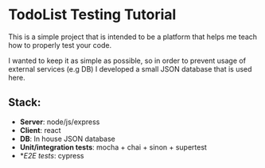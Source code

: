 # TodoList Testing Tutorial

This is a simple project that is intended to be a platform that helps me teach how to properly test your code.

I wanted to keep it as simple as possible, so in order to prevent usage of external services (e.g DB) I developed a small JSON database that is used here.

## Stack:

- **Server**: node/js/express
- **Client**: react
- **DB**: In house JSON database
- **Unit/integration tests**: mocha + chai + sinon + supertest
- **E2E tests*: cypress
